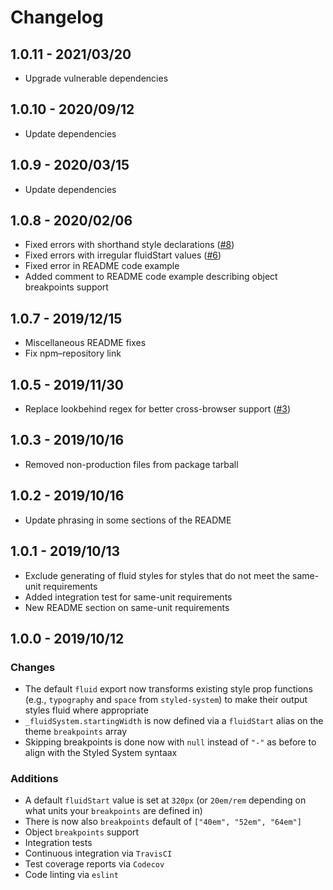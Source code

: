 # Changelog

## 1.0.11 - 2021/03/20

- Upgrade vulnerable dependencies

## 1.0.10 - 2020/09/12

- Update dependencies

## 1.0.9 - 2020/03/15

- Update dependencies

## 1.0.8 - 2020/02/06

- Fixed errors with shorthand style declarations ([#8](https://github.com/galacemiguel/fluid-system/issues/8))
- Fixed errors with irregular fluidStart values ([#6](https://github.com/galacemiguel/fluid-system/issues/6))
- Fixed error in README code example
- Added comment to README code example describing object breakpoints support

## 1.0.7 - 2019/12/15

- Miscellaneous README fixes
- Fix npm–repository link

## 1.0.5 - 2019/11/30

- Replace lookbehind regex for better cross-browser support ([#3](https://github.com/galacemiguel/fluid-system/issues/3))

## 1.0.3 - 2019/10/16

- Removed non-production files from package tarball

## 1.0.2 - 2019/10/16

- Update phrasing in some sections of the README

## 1.0.1 - 2019/10/13

- Exclude generating of fluid styles for styles that do not meet the same-unit requirements
- Added integration test for same-unit requirements
- New README section on same-unit requirements

## 1.0.0 - 2019/10/12

### Changes

- The default `fluid` export now transforms existing style prop functions (e.g., `typography` and `space` from `styled-system`) to make their output styles fluid where appropriate
- `_fluidSystem.startingWidth` is now defined via a `fluidStart` alias on the theme `breakpoints` array
- Skipping breakpoints is done now with `null` instead of `"-"` as before to align with the Styled System syntaax

### Additions

- A default `fluidStart` value is set at `320px` (or `20em/rem` depending on what units your `breakpoints` are defined in)
- There is now also `breakpoints` default of `["40em", "52em", "64em"]`
- Object `breakpoints` support
- Integration tests
- Continuous integration via `TravisCI`
- Test coverage reports via `Codecov`
- Code linting via `eslint`
